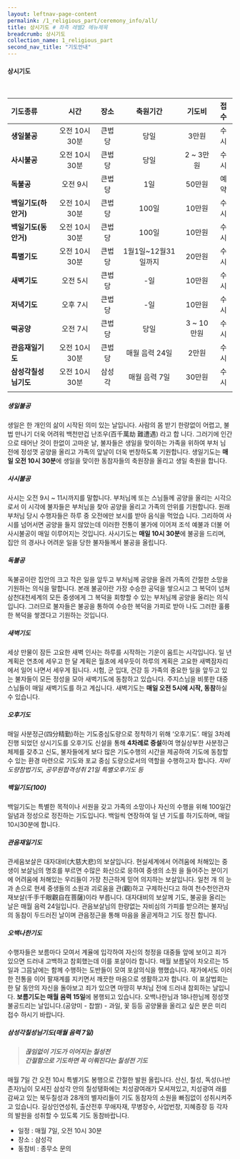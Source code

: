 ```yaml
---
layout: leftnav-page-content
permalink: /1_religious_part/ceremony_info/all/
title: 상시기도 # 좌측 레벨2 메뉴제목
breadcrumb: 상시기도
collection_name: 1_religious_part
second_nav_title: "기도안내" 
---
```


#### **상시기도**

<br>

|기도종류   |시간   |장소   |축원기간   |기도비 |접수|
|:-|:-:|:-:|:-:|:-:|:-:|
|**생일불공**   |오전 10시30분    |큰법당 |당일   |3만원  |수시|
|**사시불공**   |오전 10시30분   |큰법당 |당일   |2 ~ 3만원  |수시|
|**독불공**   |오전 9시   |큰법당 |1일   |50만원  |예약|
|**백일기도(하안거)**   |오전 10시30분    |큰법당 |100일   |10만원  |수시|
|**백일기도(동안거)**   |오전 10시30분    |큰법당 |100일   |10만원  |수시|
|**특별기도**   |오전 10시30분    |큰법당 |1월1일~12월31일까지   |20만원  |수시|
|**새벽기도**   |오전 5시  |큰법당 |-일   |10만원  |수시|
|**저녁기도**   |오후 7시   |큰법당 |-일   |10만원  |수시|
|**떡공양**   |오전 7시   |큰법당 |당일   |3 ~ 10만원  |수시|
|**관음재일기도**   |오전 10시30분    |큰법당 |매월 음력 24일   |2만원  |수시|
|**삼성각칠성님기도**   |오전 10시30분    |삼성각 |매월 음력 7일   |30만원  |수시|
| | | | | | |


##### **생일불공**

생일은 한 개인의 삶이 시작된 의미 있는 날입니다. 사람의 몸 받기 한량없이 어렵고, 불법 만나기 더욱 어려워 백천만겁 난조우(百千萬劫 難遭遇) 라고 합 니다. 그러기에 인간으로 태어난 것이 한없이 고마운 날, 불자들은 생일을 맞이하는 가족을 위하여 부처 님 전에 정성껏 공양을 올리고 가족의 앞날이 더욱 번창하도록 기원합니다. 생일기도는 **매일 오전 10시 30분**에 생일을 맞이한 동참자들의 축원장을 올리고 생일 축원을 합니다.

##### **사시불공**
사시는 오전 9시 ~ 11시까지를 말합니다. 부처님께 또는 스님들께 공양을 올리는 시각으로서 이 시각에 불자들은 부처님을 찾아 공양을 올리고 가족의 안위를 기원합니다. 원래 부처님 당시 수행자들은 하루 중 오전에만 보시를 받아 음식을 먹었습 니다. 그리하여 사시를 넘어서면 공양을 들지 않았는데 이러한 전통이 불가에 이어져 조석 예불과 더불 어 사시불공이 매일 이루어지는 것입니다. 사시기도는 **매일 10시 30분**에 불공을 드리며, 집안 의 경사나 어려운 일을 당한 불자들께서 불공을 올립니다.

##### **독불공**
독불공이란 집안의 크고 작은 일을 앞두고 부처님께 공양을 올려 가족의 간절한 소망을 기원하는 의식을 말합니다. 본래 불공이란 가장 수승한 공덕을 쌓으시고 그 복덕이 넘쳐 삼천대천세계의 모든 중생에게 그 복덕을 회향할 수 있는 부처님께 공양을 올리는 의식입니다. 그러므로 불자들은 불공을 통하여 수승한 복덕을 가피로 받아 나도 그러한 훌륭한 복덕을 쌓겠다고 기원하는 것입니다.

##### **새벽기도**
세상 만물이 잠든 고요한 새벽 인사는 하루를 시작하는 기운이 움트는 시각입니다. 일 년 계획은 연초에 세우고 한 달 계획은 월초에 세우듯이 하루의 계획은 고요한 새벽잠자리에서 일어 나면서 세우게 됩니다. 시험, 군 입대, 건강 등 가족의 중요한 일을 앞두고 있는 불자들이 모든 정성을 모아 새벽기도에 동참하고 있습니다. 주지스님을 비롯한 대중스님들이 매일 새벽기도를 하고 계십니다. 새벽기도는 **매일 오전 5시에 시작, 동참**하실 수 있습니다.

##### **오후기도**
매일 사분정근(四分精勤)하는 기도중심도량으로 정착하기 위해 ‘오후기도’. 매일 3차례 진행 되었던 상시기도를 오후기도 신설을 통해 **4차례로 증설**하여 명실상부한 사분정근 체제를 갖추고 신도, 불자들에게 보다 많은 기도수행의 시간을 제공하여 기도에 동참할 수 있는 환경 마련으로 기도와 포교 중심 도량으로서의 역할을 수행하고자 합니다.
*자비도량참법기도, 공무원합격성취 21일 특별오후기도 등*

##### **백일기도(100)**
백일기도는 특별한 목적이나 서원을 갖고 가족의 소망이나 자신의 수행을 위해 100일간 일념과 정성으로 정진하는 기도입니다. 백일씩 연장하여 일 년 기도를 하기도하며, 매일 10시30분에 합니다.

##### **관음재일기도**
관세음보살은 대자대비(大慈大悲)의 보살입니다. 현실세계에서 어려움에 처해있는 중생이 보살님의 명호를 부르면 수많은 화신으로 응하여 중생의 소원 을 들어주는 분이기에 어려움에 처해있는 우리들이 가장 친근하게 믿어 의지하는 보살입니다. 일천 개 의 눈과 손으로 현세 중생들의 소원과 괴로움을 관(觀)하고 구제하신다고 하여 천수천안관자재보살(千手千眼觀自在菩薩)이라 부릅니다. 대자대비의 보살께 기도, 불공을 올리는 날은 매월 음력 24일입니다. 관음보살님의 한량없는 자비심의 가피를 받으려는 불자님의 동참이 두드러진 날이며 관음정근을 통해 마음을 올곧게하고 기도 정진 합니다.

##### **오백나한기도**
수행자들은 보름마다 모여서 계율에 입각하여 자신의 청정을 대중들 앞에 보이고 죄가 있으면 드러내 고백하고 참회했는데 이를 포살이라 합니다. 매월 보름달이 차오르는 15일과 그믐날에는 함께 수행하는 도반들이 모여 포살의식을 행했습니다. 재가에서도 이러한 전통을 이어 팔재계를 지키면서 깨끗한 마음으로 생활하고자 합니다. 이 포살법회는 한 달 동안의 자신을 돌아보고 죄가 있으면 마땅히 부처님 전에 드러내 참회하는 날입니다. **보름기도는 매월 음력 15일**에 봉행되고 있습니다. 오백나한님과 18나한님께 정성껏 불공드리는 날입니다.(공양미 - 찹쌀) - 과일, 꽃 등등 공양물을 올리고 싶은 분은 미리 접수 하시기 바랍니다.

##### **삼성각칠성님기도(매월 음력 7일)**
> <h5>끊임없이 기도가 이어지는 칠성전 <br> 간절함으로 기도하면 꼭 이뤄진다는 칠성전 기도 </h5>

매월 7일 간 오전 10시 특별기도 봉행으로 간절한 발원 올립니다. 산신, 칠성, 독성(나반존자)님이 모셔진 삼성각 안의 칠성탱화에는 치성광여래가 모셔져있고, 치성광여 래를 감싸고 있는 북두칠성과 28개의 별자리들이 기도 동참자의 소원을 빠짐없이 성취시켜주고 있습니다. 길상인연성취, 출산전후 무애자재, 무병장수, 사업번창, 지혜증장 등 각자의 발원을 성취할 수 있도록 기도 동참바랍니다.

- 일정 : 매월 7일, 오전 10시 30분
- 장소 : 삼성각
- 동참비 : 종무소 문의
